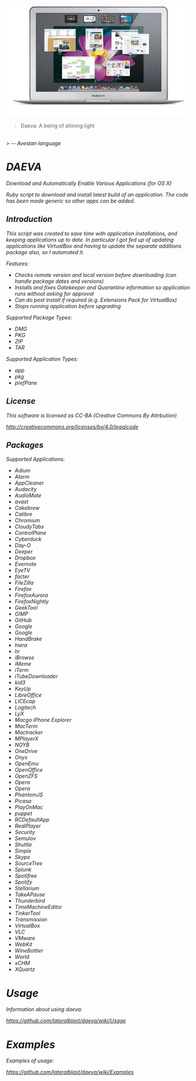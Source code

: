 ![alt tag](https://raw.githubusercontent.com/lateralblast/daeva/master/macbook.jpg)

> Daeva: A being of shining light
<br>
> -- <cite>Avestan language<cite>

DAEVA
=====

Download and Automatically Enable Various Applications (for OS X)

Ruby script to download and install latest build of an application.
The code has been made generic so other apps can be added.

Introduction
------------

This script was created to save time with application installations, and keeping
applications up to date. In particular I got fed up of updating applications like
VirtualBox and having to update the separate additions package also, so I automated
it.

Features:

- Checks remote version and local version before downloading (can handle package dates and versions)
- Installs and fixes Gatekeeper and Quarantine information so application runs without asking for approval
- Can do post install if required (e.g. Extensions Pack for VirtualBox)
- Stops running application before upgrading

Supported Package Types:

- DMG
- PKG
- ZIP
- TAR

Supported Application Types:

- app
- pkg
- prefPane

License
-------

This software is licensed as CC-BA (Creative Commons By Attrbution)

http://creativecommons.org/licenses/by/4.0/legalcode

Packages
--------

Supported Applications:

- Adium
- Alarm
- AppCleaner
- Audacity
- AudioMate
- avast
- Cakebrew
- Calibre
- Chromium
- CloudyTabs
- ControlPlane
- Cyberduck
- Day-O
- Deeper
- Dropbox
- Evernote
- EyeTV
- facter
- FileZilla
- Firefox
- FirefoxAurora
- FirefoxNightly
- GeekTool
- GIMP
- GitHub
- Google
- Google
- HandBrake
- hiera
- hr
- iBrowse
- iMeme
- iTerm
- iTubeDownloader
- kid3
- KeyUp
- LibreOffice
- LICEcap
- Logitech
- LyX
- Macgo iPhone Explorer
- MacTerm
- Mactracker
- MPlayerX
- NOYB
- OneDrive
- Onyx
- OpenEmu
- OpenOffice
- OpenZFS
- Opera
- Opera
- PhantomJS
- Picasa
- PlayOnMac
- puppet
- RCDefaultApp
- RealPlayer
- Security
- Semulov
- Shuttle
- Simple
- Skype
- SourceTree
- Splunk
- Spotifree
- Spotify
- Stellarium
- TakeAPause
- Thunderbird
- TimeMachineEditor
- TinkerTool
- Transmission
- VirtualBox
- VLC
- VMware
- WebKit
- WineBottler
- World
- xCHM
- XQuartz

Usage
=====

Information about using daeva:

https://github.com/lateralblast/daeva/wiki/Usage

Examples
========

Examples of usage:

https://github.com/lateralblast/daeva/wiki/Examples
